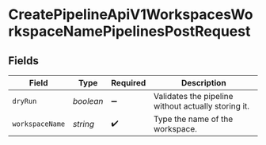 # CreatePipelineApiV1WorkspacesWorkspaceNamePipelinesPostRequest


## Fields

| Field                                               | Type                                                | Required                                            | Description                                         |
| --------------------------------------------------- | --------------------------------------------------- | --------------------------------------------------- | --------------------------------------------------- |
| `dryRun`                                            | *boolean*                                           | :heavy_minus_sign:                                  | Validates the pipeline without actually storing it. |
| `workspaceName`                                     | *string*                                            | :heavy_check_mark:                                  | Type the name of the workspace.                     |
